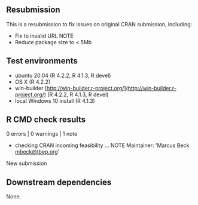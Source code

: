 ## Resubmission

This is a resubmission to fix issues on original CRAN submission, including:

* Fix to invalid URL NOTE 
* Reduce package size to < 5Mb

## Test environments

* ubuntu 20.04 (R 4.2.2, R 4.1.3, R devel)
* OS X (R 4.2.2)
* win-builder [http://win-builder.r-project.org/](http://win-builder.r-project.org/) (R 4.2.2, R 4.1.3, R devel)
* local Windows 10 install (R 4.1.3)

## R CMD check results

0 errors | 0 warnings | 1 note

* checking CRAN incoming feasibility ... NOTE
Maintainer: 'Marcus Beck <mbeck@tbep.org>'

New submission

## Downstream dependencies

None.



